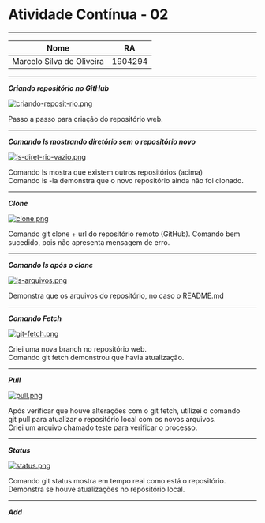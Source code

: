 # Atividade Contínua - 02  

--------------------------------

Nome | RA
---- | ----
Marcelo Silva de Oliveira | 1904294  

------------------------------------  

***Criando repositório no GitHub***  

[![criando-reposit-rio.png](https://i.postimg.cc/59q1tK5y/criando-reposit-rio.png)](https://postimg.cc/ThwB794v)  

Passo a passo para criação do repositório web.  

----------------------------------------------  

***Comando ls mostrando diretório sem o repositório novo***  

[![ls-diret-rio-vazio.png](https://i.postimg.cc/Qtfb43GV/ls-diret-rio-vazio.png)](https://postimg.cc/ZBypnXqh)  

Comando ls mostra que existem outros repositórios (acima)  
Comando ls -la demonstra que o novo repositório ainda não foi clonado.  

-------------------------------------------------  

***Clone***  

[![clone.png](https://i.postimg.cc/PfB6Bdv8/clone.png)](https://postimg.cc/nMGYmbkH)  

Comando git clone + url do repositório remoto (GitHub).
Comando bem sucedido, pois não apresenta mensagem de erro.  

--------------------------------------------------  

***Comando ls após o clone***  

[![ls-arquivos.png](https://i.postimg.cc/6pHCxhb1/ls-arquivos.png)](https://postimg.cc/WdkdM0vM)  

Demonstra que os arquivos do repositório, no caso o README.md  

--------------------------------------------------------  

***Comando Fetch***  

[![git-fetch.png](https://i.postimg.cc/sxkshb20/git-fetch.png)](https://postimg.cc/ZvxGk7pr)  

Criei uma nova branch no repositório web.  
Comando git fetch demonstrou que havia atualização.   

--------------------------------------------------------  

***Pull***  

[![pull.png](https://i.postimg.cc/g0tJ0S31/pull.png)](https://postimg.cc/gwRdSKSK)  

Após verificar que houve alterações com o git fetch, utilizei o comando    
git pull para atualizar o repositório local com os novos arquivos.  
Criei um arquivo chamado teste para verificar o processo.  

------------------------------------------------------------

***Status***  

[![status.png](https://i.postimg.cc/MpdZsP3X/status.png)](https://postimg.cc/mP1GkwsG)  

Comando git status mostra em tempo real como está o repositório.
Demonstra se houve atualizações no repositório local.  

----------------------------------------------------------------

***Add***

